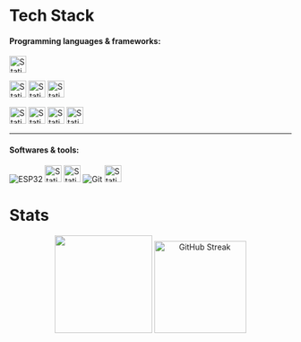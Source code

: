 # Tech Stack

#### Programming languages & frameworks:

<img alt="Static Badge" src="https://img.shields.io/badge/Python-blue?logo=python&logoSize=auto&logoColor=F7DF1E&style=for-the-badge" height=30>

<img alt="Static Badge" src="https://img.shields.io/badge/C%23-purple?logo=sharp&logoColor=white&logoSize=auto&style=for-the-badge" height=30> <img alt="Static Badge" src="https://img.shields.io/badge/C%2B%2B-00599C?style=for-the-badge&logo=c%2B%2B&logoColor=white" height=30> <img alt="Static Badge" src="https://img.shields.io/badge/.NET-512BD4?style=for-the-badge&logo=dotnet&logoColor=white&logoColor=white" height=30>

<img alt="Static Badge" src="https://img.shields.io/badge/HTML5-E34F26?style=for-the-badge&logo=html5&logoColor=white" height=30> <img alt="Static Badge" src="https://img.shields.io/badge/CSS3-1572B6?style=for-the-badge&logo=css3&logoColor=white" height=30> <img alt="Static Badge" src="https://img.shields.io/badge/JavaScript-323330?style=for-the-badge&logo=javascript&logoColor=F7DF1E&logoColor=white" height=30> <img alt="Static Badge" src="https://img.shields.io/badge/Chart%20js-FF6384?style=for-the-badge&logo=chartdotjs&logoColor=white" height=30>

---

#### Softwares & tools:

![ESP32](https://img.shields.io/badge/-ESP32-FFA116?style=for-the-badge&logo=Arduino&logoColor=white) 
<img alt="Static Badge" src="https://img.shields.io/badge/Unity-black?logo=unity&logoColor=white&logoSize=auto&style=for-the-badge" height=30> 
<img alt="Static Badge" src="https://img.shields.io/badge/Android_Studio-brightgreen?logo=androidstudio&logoColor=white&style=for-the-badge" height=30>
![Git](	https://img.shields.io/badge/GIT-E44C30?style=for-the-badge&logo=git&logoColor=white)
<img alt="Static Badge" src="https://img.shields.io/badge/Godot-478CBF?style=for-the-badge&logo=GodotEngine&logoColor=white" height=30>

# Stats

<p align="center">
  <img height="174" src="https://github-readme-stats.vercel.app/api?username=Nuggets10&show_icons=true&theme=gruvbox&show&rank_icon=percentile&text_color=ffffff&title_color=f5d520&icon_color=f5d520&border_color=f5d520" />
  <img height=164 src="https://leetcode-stats.vercel.app/api?username=Nuggets10&theme=Dark" alt="GitHub Streak" />
</p>






